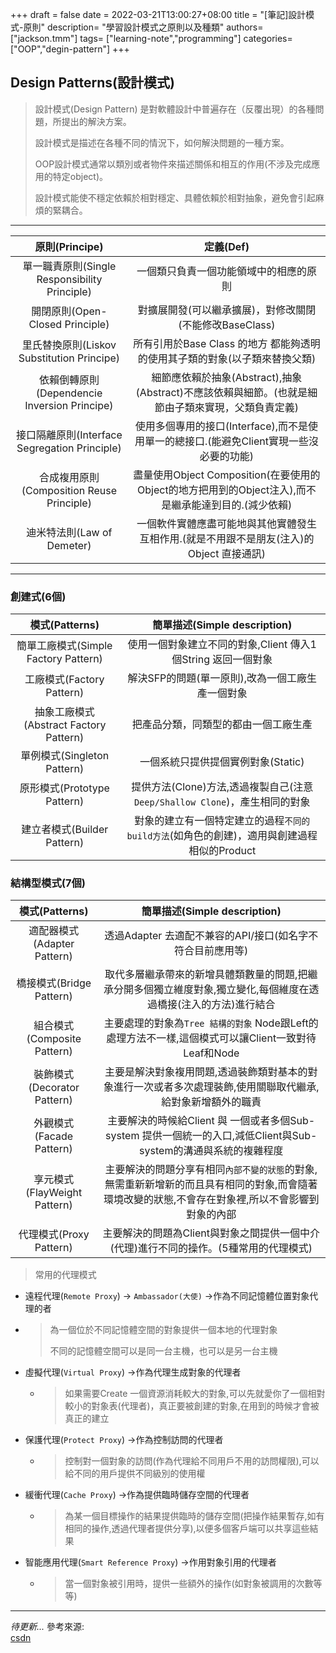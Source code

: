 +++ 
draft = false
date = 2022-03-21T13:00:27+08:00
title = "[筆記]設計模式-原則"
description= "學習設計模式之原則以及種類"
authors= ["jackson.tmm"]
tags= ["learning-note","programming"]
categories= ["OOP","degin-pattern"]
+++

## Design Patterns(設計模式)

> 設計模式(Design Pattern) 是對軟體設計中普遍存在（反覆出現）的各種問題，所提出的解決方案。
>
> 設計模式是描述在各種不同的情況下，如何解決問題的一種方案。
>
> OOP設計模式通常以類別或者物件來描述關係和相互的作用(不涉及完成應用的特定object)。
>
> 設計模式能使不穩定依賴於相對穩定、具體依賴於相對抽象，避免會引起麻煩的緊耦合。

---

| 原則(Principe) | 定義(Def) |
| :------------: | :------: |
|單一職責原則(Single Responsibility Principle) | 一個類只負責一個功能領域中的相應的原則|
|開閉原則(Open-Closed Principle) | 對擴展開發(可以繼承擴展)，對修改關閉(不能修改BaseClass)|
|里氏替換原則(Liskov Substitution Principe) | 所有引用於Base Class 的地方 都能夠透明的使用其子類的對象(以子類來替換父類)|
|依賴倒轉原則(Dependencie Inversion Principe) |細節應依賴於抽象(Abstract),抽象(Abstract)不應該依賴與細節。(也就是細節由子類來實現，父類負責定義)|
|接口隔離原則(Interface Segregation Principle) | 使用多個專用的接口(Interface),而不是使用單一的總接口.(能避免Client實現一些沒必要的功能) |
|合成複用原則(Composition Reuse Principle) | 盡量使用Object Composition(在要使用的Object的地方把用到的Object注入),而不是繼承能達到目的.(減少依賴)|
|迪米特法則(Law of Demeter) | 一個軟件實體應盡可能地與其他實體發生互相作用.(就是不用跟不是朋友(注入)的Object 直接通訊)|
---
### 創建式(6個)
| 模式(Patterns) | 簡單描述(Simple description) |
| :------------: | :-------------------------:
|簡單工廠模式(Simple Factory Pattern) |使用一個對象建立不同的對象,Client 傳入1個String 返回一個對象|
|工廠模式(Factory Pattern) | 解決SFP的問題(單一原則),改為一個工廠生產一個對象 |
|抽象工廠模式(Abstract Factory Pattern) | 把產品分類，同類型的都由一個工廠生產 |
|單例模式(Singleton Pattern) |一個系統只提供提個實例對象(Static) |
|原形模式(Prototype Pattern) | 提供方法(Clone)方法,透過複製自己(注意`Deep/Shallow Clone`)，產生相同的對象 |
|建立者模式(Builder Pattern) | 對象的建立有一個特定建立的過程`不同的build方法`(如角色的創建)，適用與創建過程相似的Product|

### 結構型模式(7個)
| 模式(Patterns) |簡單描述(Simple description)|
| :------------: | :------------------------:|
|適配器模式(Adapter Pattern) | 透過Adapter 去適配不兼容的API/接口(如名字不符合目前應用等)|
|橋接模式(Bridge Pattern) | 取代多層繼承帶來的新增具體類數量的問題,把繼承分開多個獨立維度對象,獨立變化,每個維度在透過橋接(注入的方法)進行結合 |
|組合模式(Composite Pattern) | 主要處理的對象為`Tree 結構的對象` Node跟Left的處理方法不一樣,這個模式可以讓Client一致對待Leaf和Node | 
|裝飾模式(Decorator Pattern) | 主要是解決對象複用問題,透過裝飾類對基本的對象進行一次或者多次處理裝飾,使用關聯取代繼承,給對象新增額外的職責 |
|外觀模式(Facade Pattern) | 主要解決的時候給Client 與 一個或者多個Sub-system 提供一個統一的入口,減低Client與Sub-system的溝通與系統的複雜程度 |
|享元模式(FlayWeight Pattern) | 主要解決的問題分享有相同`內部不變的狀態`的對象,無需重新新增新的而且具有相同的對象,而會隨著環境改變的狀態,不會存在對象裡,所以不會影響到對象的內部 |
|代理模式(Proxy Pattern) | 主要解決的問題為Client與對象之間提供一個中介(代理)進行不同的操作。(5種常用的代理模式) |
> 常用的代理模式
 * 遠程代理(`Remote Proxy`) -> `Ambassador(大使)` ->作為不同記憶體位置對象代理的者

  * > 為一個位於不同記憶體空間的對象提供一個本地的代理對象
    >
    > 不同的記憶體空間可以是同一台主機，也可以是另一台主機

* 虛擬代理(`Virtual Proxy`) ->作為代理生成對象的代理者

  * > 如果需要Create 一個資源消耗較大的對象,可以先就愛你了一個相對較小的對象表(代理者)，真正要被創建的對象,在用到的時候才會被真正的建立

* 保護代理(`Protect Proxy`) ->作為控制訪問的代理者

  * > 控制對一個對象的訪問(作為代理給不同用戶不用的訪問權限),可以給不同的用戶提供不同級別的使用權

* 緩衝代理(`Cache Proxy`) ->作為提供臨時儲存空間的代理者

  * > 為某一個目標操作的結果提供臨時的儲存空間(把操作結果暫存,如有相同的操作,透過代理者提供分享),以便多個客戶端可以共享這些結果

* 智能應用代理(`Smart Reference Proxy`) ->作用對象引用的代理者

  * > 當一個對象被引用時，提供一些額外的操作(如對象被調用的次數等等)

---

*待更新...*
參考來源:  
[csdn](https://blog.csdn.net/LoveLion/article/details/17517213)